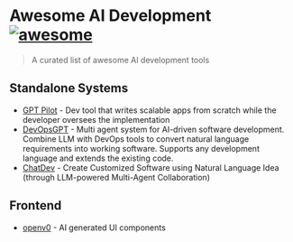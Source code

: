 # Awesome AI Development  [![awesome](https://cdn.rawgit.com/sindresorhus/awesome/master/media/badge.svg)](https://github.com/sindresorhus/awesome)

> A curated list of awesome AI development tools

## Standalone Systems
- [GPT Pilot](https://github.com/Pythagora-io/gpt-pilot) - Dev tool that writes scalable apps from scratch while the developer oversees the implementation
- [DevOpsGPT](https://github.com/kuafuai/DevOpsGPT) - Multi agent system for AI-driven software development. Combine LLM with DevOps tools to convert natural language requirements into working software. Supports any development language and extends the existing code.
- [ChatDev](https://github.com/OpenBMB/ChatDev) - Create Customized Software using Natural Language Idea (through LLM-powered Multi-Agent Collaboration)

## Frontend
- [openv0](https://github.com/raidendotai/openv0) - AI generated UI components 
